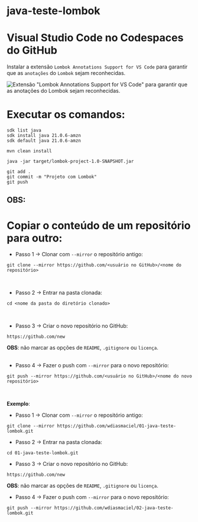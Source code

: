 # java-teste-lombok

# Visual Studio Code no Codespaces do GitHub
Instalar a extensão `Lombok Annotations Support for VS Code` para garantir que as `anotações` do `Lombok` sejam reconhecidas.

![Extensão "Lombok Annotations Support for VS Code" para garantir que as anotações do Lombok sejam reconhecidas.](extensaoLombokVSCode.png)

# Executar os comandos:
```
sdk list java
sdk install java 21.0.6-amzn
sdk default java 21.0.6-amzn
```

```
mvn clean install
```

```
java -jar target/lombok-project-1.0-SNAPSHOT.jar
```

```
git add .
git commit -m "Projeto com Lombok"
git push
```

## OBS: 
# Copiar o conteúdo de um repositório para outro:

* Passo 1 -> Clonar com ``--mirror`` o repositório antigo:
```
git clone --mirror https://github.com/<usuário no GitHub>/<nome do repositório>
```
<br/>

* Passo 2 -> Entrar na pasta clonada:
```
cd <nome da pasta do diretório clonado>
```
<br/>

* Passo 3 -> Criar o novo repositório no GitHub:
```
https://github.com/new
```
**OBS**: não marcar as opções de ``README``, ``.gitignore`` ou ``licença``.
<br/><br/>

* Passo 4 -> Fazer o push com ``--mirror`` para o novo repositório:
```
git push --mirror https://github.com/<usuário no GitHub>/<nome do novo repositório>
```
<br/>

**Exemplo**:
* Passo 1 -> Clonar com ``--mirror`` o repositório antigo:
```
git clone --mirror https://github.com/wdiasmaciel/01-java-teste-lombok.git
```

* Passo 2 -> Entrar na pasta clonada:
```
cd 01-java-teste-lombok.git
```

* Passo 3 -> Criar o novo repositório no GitHub:
```
https://github.com/new
```
**OBS**: não marcar as opções de ``README``, ``.gitignore`` ou ``licença``.

* Passo 4 -> Fazer o push com ``--mirror`` para o novo repositório:
```
git push --mirror https://github.com/wdiasmaciel/02-java-teste-lombok.git
```
